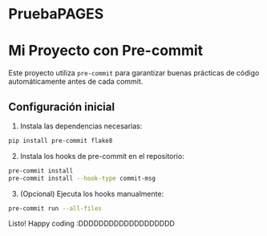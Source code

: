 # PruebaPAGES


# Mi Proyecto con Pre-commit

Este proyecto utiliza `pre-commit` para garantizar buenas prácticas de código automáticamente antes de cada commit.

## Configuración inicial

1. Instala las dependencias necesarias:
```bash
pip install pre-commit flake8
```

2. Instala los hooks de pre-commit en el repositorio:
```bash
pre-commit install
pre-commit install --hook-type commit-msg
```

3. (Opcional) Ejecuta los hooks manualmente:
```bash
pre-commit run --all-files
```

Listo! Happy coding :DDDDDDDDDDDDDDDDDDD
